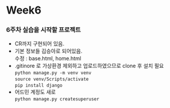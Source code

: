 # Week6
### 6주차 실습을 시작할 프로젝트

- CR까지 구현되어 있음.
- 기본 정보들 김승아로 되어있음.  
수정 : base.html, home.html
- .gitinore 로 가상환경 제외하고 업로드하였으므로 clone 후 설치 필요  
`python manage.py -m venv venv`  
`source venv/Scripts/activate`  
`pip install django`
- 어드민 계정도 새로  
`python manage.py createsuperuser`